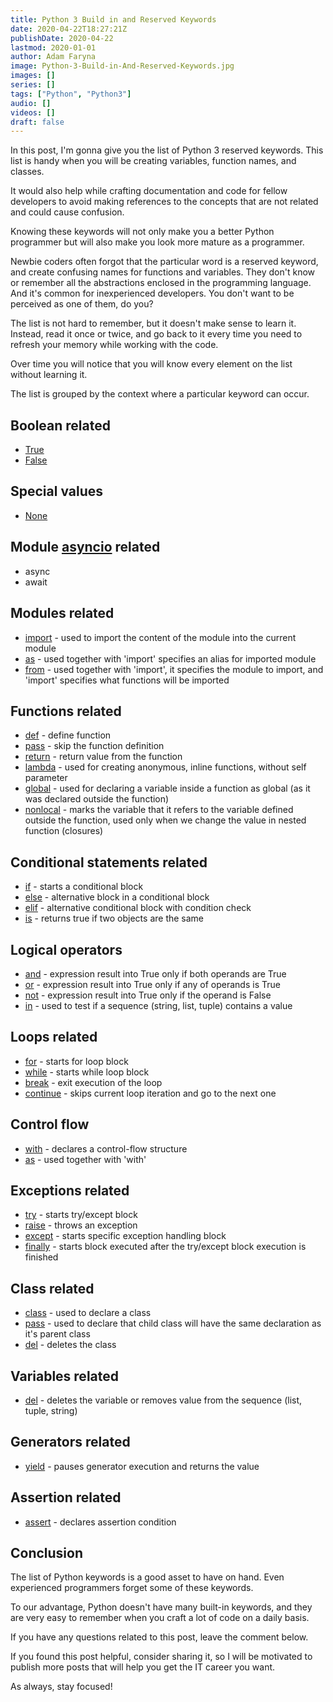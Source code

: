 ```yaml
---
title: Python 3 Build in and Reserved Keywords
date: 2020-04-22T18:27:21Z
publishDate: 2020-04-22
lastmod: 2020-01-01
author: Adam Faryna
image: Python-3-Build-in-And-Reserved-Keywords.jpg
images: []
series: []
tags: ["Python", "Python3"]
audio: []
videos: []
draft: false
---
```


In this post, I'm gonna give you the list of Python 3 reserved keywords. This list is handy when you will be creating variables, function names, and classes.

It would also help while crafting documentation and code for fellow developers to avoid making references to the concepts that are not related and could cause confusion.

Knowing these keywords will not only make you a better Python programmer but will also make you look more mature as a programmer.

Newbie coders often forgot that the particular word is a reserved keyword, and create confusing names for functions and variables. They don't know or remember all the abstractions enclosed in the programming language. And it's common for inexperienced developers. You don't want to be perceived as one of them, do you?

The list is not hard to remember, but it doesn't make sense to learn it. Instead, read it once or twice, and go back to it every time you need to refresh your memory while working with the code.

Over time you will notice that you will know every element on the list without learning it.

The list is grouped by the context where a particular keyword can occur.

## Boolean related

- [True](https://docs.python.org/3/library/constants.html?highlight=false#True)
- [False](https://docs.python.org/3/library/constants.html?highlight=false#False)

## Special values

- [None](https://docs.python.org/3/library/constants.html?highlight=none#None)

## Module [asyncio](https://docs.python.org/3/library/asyncio.html) related

- async
- await

## Modules related

- [import](https://docs.python.org/3/library/2to3.html?highlight=import#2to3fixer-import) - used to import the content of the module into the current module
- [as](https://docs.python.org/3/reference/import.html?highlight=import#submodules) - used together with 'import' specifies an alias for imported module
- [from](https://docs.python.org/3/reference/import.html?highlight=import#submodules) - used together with 'import', it specifies the module to import, and 'import' specifies what functions will be imported

## Functions related

- [def](https://docs.python.org/3/reference/compound_stmts.html#function-definitions) - define function
- [pass](https://docs.python.org/3/reference/simple_stmts.html#the-pass-statement) - skip the function definition
- [return](https://docs.python.org/3/reference/simple_stmts.html#the-return-statement) - return value from the function
- [lambda](https://docs.python.org/3/reference/compound_stmts.html#index-24) - used for creating anonymous, inline functions, without self parameter
- [global](https://docs.python.org/3/reference/simple_stmts.html#index-22) - used for declaring a variable inside a function as global (as it was declared outside the function)
- [nonlocal](https://docs.python.org/3/reference/simple_stmts.html#index-44) - marks the variable that it refers to the variable defined outside the function, used only when we change the value in nested function (closures)

## Conditional statements related

- [if](https://docs.python.org/3/reference/compound_stmts.html#if) - starts a conditional block
- [else](https://docs.python.org/3/reference/compound_stmts.html#else) - alternative block in a conditional block
- [elif](https://docs.python.org/3/reference/compound_stmts.html#the-if-statement) - alternative conditional block with condition check
- [is](https://docs.python.org/3/reference/expressions.html#is) - returns true if two objects are the same

## Logical operators

- [and](https://docs.python.org/3/reference/expressions.html#and) - expression result into True only if both operands are True
- [or](https://docs.python.org/3/reference/expressions.html#and) - expression result into True only if any of operands is True
- [not](https://docs.python.org/3/reference/expressions.html#and) - expression result into True only if the operand is False
- [in](https://docs.python.org/3/reference/expressions.html#in) - used to test if a sequence (string, list, tuple) contains a value

## Loops related

- [for](https://docs.python.org/3/reference/compound_stmts.html#for) - starts for loop block
- [while](https://docs.python.org/3/reference/compound_stmts.html#while) - starts while loop block
- [break](https://docs.python.org/3/reference/simple_stmts.html#break) - exit execution of the loop
- [continue](https://docs.python.org/3/reference/simple_stmts.html#the-continue-statement) - skips current loop iteration and go to the next one

## Control flow

- [with](https://docs.python.org/3/reference/compound_stmts.html#with) - declares a control-flow structure
- [as](https://docs.python.org/3/reference/compound_stmts.html#with) - used together with 'with'

## Exceptions related

- [try](https://docs.python.org/3/reference/compound_stmts.html#try) - starts try/except block
- [raise](https://docs.python.org/3/reference/simple_stmts.html#raise) - throws an exception
- [except](https://docs.python.org/3/reference/compound_stmts.html#except) - starts specific exception handling block
- [finally](https://docs.python.org/3/reference/compound_stmts.html#finally) - starts block executed after the try/except block execution is finished

## Class related

- [class](https://docs.python.org/3/glossary.html#term-class) - used to declare a class
- [pass](https://docs.python.org/3/reference/simple_stmts.html#index-20) - used to declare that child class will have the same declaration as it's parent class
- [del](https://docs.python.org/3/reference/simple_stmts.html#del) - deletes the class

## Variables related

- [del](https://docs.python.org/3/reference/simple_stmts.html#del) - deletes the variable or removes value from the sequence (list, tuple, string)

## Generators related

- [yield](https://docs.python.org/3/reference/expressions.html#index-22) - pauses generator execution and returns the value

## Assertion related

- [assert](https://docs.python.org/3/reference/simple_stmts.html#assert) - declares assertion condition

## Conclusion

The list of Python keywords is a good asset to have on hand. Even experienced programmers forget some of these keywords.

To our advantage, Python doesn't have many built-in keywords, and they are very easy to remember when you craft a lot of code on a daily basis.

If you have any questions related to this post, leave the comment below.

If you found this post helpful, consider sharing it, so I will be motivated to publish more posts that will help you get the IT career you want.

As always, stay focused!
